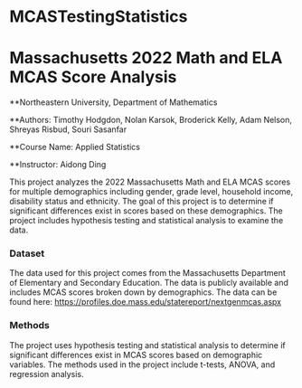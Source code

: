 # MCASTestingStatistics

**<h1>Massachusetts 2022 Math and ELA MCAS Score Analysis</h1>**

**Northeastern University, Department of Mathematics

**Authors: Timothy Hodgdon, Nolan Karsok, Broderick Kelly, Adam Nelson, Shreyas Risbud, Souri Sasanfar

**Course Name: Applied Statistics

**Instructor: Aidong Ding

This project analyzes the 2022 Massachusetts Math and ELA MCAS scores for multiple demographics including gender, grade level, household income, disability status and ethnicity. The goal of this project is to determine if significant differences exist in scores based on these demographics. The project includes hypothesis testing and statistical analysis to examine the data.

**<h3>Dataset</h3>**
The data used for this project comes from the Massachusetts Department of Elementary and Secondary Education. The data is publicly available and includes MCAS scores broken down by demographics. The data can be found here: https://profiles.doe.mass.edu/statereport/nextgenmcas.aspx

**<h3>Methods</h3>**
The project uses hypothesis testing and statistical analysis to determine if significant differences exist in MCAS scores based on demographic variables. The methods used in the project include t-tests, ANOVA, and regression analysis.
